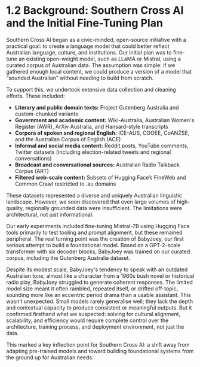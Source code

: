 # 1.2 Background: Southern Cross AI and the Initial Fine-Tuning Plan

Southern Cross AI began as a civic-minded, open-source initiative with a practical goal: to create a language model that could better reflect Australian language, culture, and institutions. Our initial plan was to fine-tune an existing open-weight model, such as LLaMA or Mistral, using a curated corpus of Australian data. The assumption was simple: if we gathered enough local content, we could produce a version of a model that “sounded Australian” without needing to build from scratch.

To support this, we undertook extensive data collection and cleaning efforts. These included:
- **Literary and public domain texts:** Project Gutenberg Australia and custom-chunked variants
- **Government and academic content:** Wiki-Australia, Australian Women's Register (AWR), ArXiv Australia, and Hansard-style transcripts
- **Corpora of spoken and regional English:** ICE-AUS, COOEE, CoANZSE, and the Australian Corpus of English (ACE)
- **Informal and social media content:** Reddit posts, YouTube comments, Twitter datasets (including election-related tweets and regional conversations)
- **Broadcast and conversational sources:** Australian Radio Talkback Corpus (ART)
- **Filtered web-scale content:** Subsets of Hugging Face’s FineWeb and Common Crawl restricted to .au domains

These datasets represented a diverse and uniquely Australian linguistic landscape. However, we soon discovered that even large volumes of high-quality, regionally grounded data were insufficient. The limitations were architectural, not just informational.

Our early experiments included fine-tuning Mistral-7B using Hugging Face tools primarily to test tooling and prompt alignment, but these remained peripheral. The real turning point was the creation of BabyJoey, our first serious attempt to build a foundational model. Based on a GPT-2-scale transformer with six decoder blocks, BabyJoey was trained on our curated corpus, including the Gutenberg Australia dataset.

Despite its modest scale, BabyJoey's tendency to speak with an outdated Australian tone, almost like a character from a 1960s bush novel or historical radio play, BabyJoey struggled to generate coherent responses. The limited model size meant it often rambled, repeated itself, or drifted off-topic, sounding more like an eccentric period drama than a usable assistant. This wasn’t unexpected. Small models rarely generalise well; they lack the depth and contextual capacity to produce consistent or meaningful outputs. But it confirmed firsthand what we suspected: solving for cultural alignment, scalability, and efficiency would require complete control over the architecture, training process, and deployment environment, not just the data.

This marked a key inflection point for Southern Cross AI: a shift away from adapting pre-trained models and toward building foundational systems from the ground up for Australian needs.
